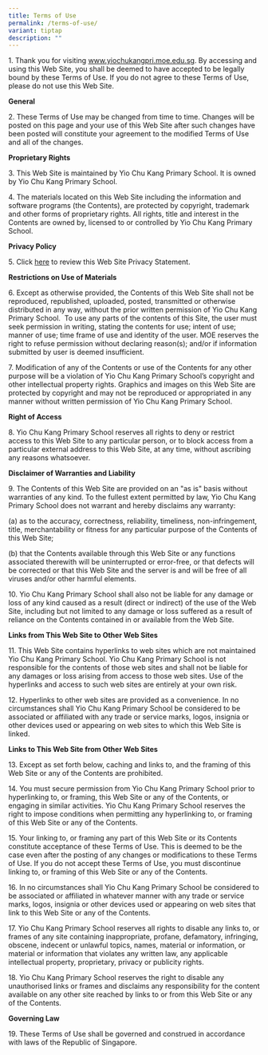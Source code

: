 ```yaml
---
title: Terms of Use
permalink: /terms-of-use/
variant: tiptap
description: ""
---
```

<p>1. Thank you for visiting <a href="/homepage/" rel="noopener noreferrer nofollow" target="_blank">www.yiochukangpri.moe.edu.sg</a>. By accessing and using
this Web Site, you shall be deemed to have accepted to be legally bound
by these Terms of Use. If you do not agree to these Terms of Use, please
do not use this Web Site.</p>
<p><strong>General</strong>
</p>
<p>2. These Terms of Use may be changed from time to time. Changes will be
posted on this page and your use of this Web Site after such changes have
been posted will constitute your agreement to the modified Terms of Use
and all of the changes.</p>
<p><strong>Proprietary Rights</strong>
</p>
<p>3. This Web Site is maintained by Yio Chu Kang Primary School. It is owned
by Yio Chu Kang Primary School.</p>
<p>4. The materials located on this Web Site including the information and
software programs (the Contents), are protected by copyright, trademark
and other forms of proprietary rights. All rights, title and interest in
the Contents are owned by, licensed to or controlled by Yio Chu Kang Primary
School.</p>
<p><strong>Privacy Policy</strong>
</p>
<p>5. Click <a href="/privacy/" rel="noopener nofollow" target="_blank">here</a> to
review this Web Site Privacy Statement.</p>
<p><strong>Restrictions on Use of Materials</strong>
</p>
<p>6. Except as otherwise provided, the Contents of this Web Site shall not
be reproduced, republished, uploaded, posted, transmitted or otherwise
distributed in any way, without the prior written permission of Yio Chu
Kang Primary School.&nbsp; To use any parts of the contents of this Site,
the user must seek permission in writing, stating the contents for use;
intent of use; manner of use; time frame of use and identity of the user.
MOE reserves the right to refuse permission without declaring reason(s);
and/or if information submitted by user is deemed insufficient.</p>
<p>7. Modification of any of the Contents or use of the Contents for any
other purpose will be a violation of Yio Chu Kang Primary School’s copyright
and other intellectual property rights. Graphics and images on this Web
Site are protected by copyright and may not be reproduced or appropriated
in any manner without written permission of Yio Chu Kang Primary School.</p>
<p><strong>Right of Access</strong>
</p>
<p>8. Yio Chu Kang Primary School reserves all rights to deny or restrict
access to this Web Site to any particular person, or to block access from
a particular external address to this Web Site, at any time, without ascribing
any reasons whatsoever.</p>
<p><strong>Disclaimer of Warranties and Liability</strong>
</p>
<p>9. The Contents of this Web Site are provided on an "as is" basis without
warranties of any kind. To the fullest extent permitted by law, Yio Chu
Kang Primary School does not warrant and hereby disclaims any warranty:</p>
<p>(a) as to the accuracy, correctness, reliability, timeliness, non-infringement,
title, merchantability or fitness for any particular purpose of the Contents
of this Web Site;</p>
<p>(b) that the Contents available through this Web Site or any functions
associated therewith will be uninterrupted or error-free, or that defects
will be corrected or that this Web Site and the server is and will be free
of all viruses and/or other harmful elements.</p>
<p>10. Yio Chu Kang Primary School shall also not be liable for any damage
or loss of any kind caused as a result (direct or indirect) of the use
of the Web Site, including but not limited to any damage or loss suffered
as a result of reliance on the Contents contained in or available from
the Web Site.</p>
<p><strong>Links from This Web Site to Other Web Sites</strong>
</p>
<p>11. This Web Site contains hyperlinks to web sites which are not maintained
Yio Chu Kang Primary School. Yio Chu Kang Primary School is not responsible
for the contents of those web sites and shall not be liable for any damages
or loss arising from access to those web sites. Use of the hyperlinks and
access to such web sites are entirely at your own risk.</p>
<p>12. Hyperlinks to other web sites are provided as a convenience. In no
circumstances shall Yio Chu Kang Primary School be considered to be associated
or affiliated with any trade or service marks, logos, insignia or other
devices used or appearing on web sites to which this Web Site is linked.</p>
<p><strong>Links to This Web Site from Other Web Sites</strong>
</p>
<p>13. Except as set forth below, caching and links to, and the framing of
this Web Site or any of the Contents are prohibited.</p>
<p>14. You must secure permission from Yio Chu Kang Primary School prior
to hyperlinking to, or framing, this Web Site or any of the Contents, or
engaging in similar activities. Yio Chu Kang Primary School reserves the
right to impose conditions when permitting any hyperlinking to, or framing
of this Web Site or any of the Contents.</p>
<p>15. Your linking to, or framing any part of this Web Site or its Contents
constitute acceptance of these Terms of Use. This is deemed to be the case
even after the posting of any changes or modifications to these Terms of
Use. If you do not accept these Terms of Use, you must discontinue linking
to, or framing of this Web Site or any of the Contents.</p>
<p>16. In no circumstances shall Yio Chu Kang Primary School be considered
to be associated or affiliated in whatever manner with any trade or service
marks, logos, insignia or other devices used or appearing on web sites
that link to this Web Site or any of the Contents.</p>
<p>17. Yio Chu Kang Primary School reserves all rights to disable any links
to, or frames of any site containing inappropriate, profane, defamatory,
infringing, obscene, indecent or unlawful topics, names, material or information,
or material or information that violates any written law, any applicable
intellectual property, proprietary, privacy or publicity rights.</p>
<p>18. Yio Chu Kang Primary School reserves the right to disable any unauthorised
links or frames and disclaims any responsibility for the content available
on any other site reached by links to or from this Web Site or any of the
Contents.</p>
<p><strong>Governing Law</strong>
</p>
<p>19. These Terms of Use shall be governed and construed in accordance with
laws of the Republic of Singapore.</p>
<p>&nbsp;</p>